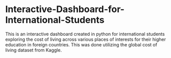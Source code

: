 # Interactive-Dashboard-for-International-Students
This is an interactive dashboard created in python for international students exploring the cost of living across various places of interests for their higher education in foreign countries. This was done utilizing the global cost of living dataset from Kaggle.
